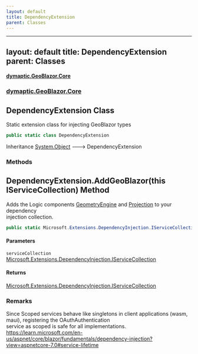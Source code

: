 ```yaml
---
layout: default
title: DependencyExtension
parent: Classes
---
```

---
layout: default
title: DependencyExtension
parent: Classes
---
#### [dymaptic.GeoBlazor.Core](index.html 'index')
### [dymaptic.GeoBlazor.Core](index.html#dymaptic.GeoBlazor.Core 'dymaptic.GeoBlazor.Core')

## DependencyExtension Class

Static extension class for injecting GeoBlazor types

```csharp
public static class DependencyExtension
```

Inheritance [System.Object](https://docs.microsoft.com/en-us/dotnet/api/System.Object 'System.Object') &#129106; DependencyExtension
### Methods

<a name='dymaptic.GeoBlazor.Core.DependencyExtension.AddGeoBlazor(thisMicrosoft.Extensions.DependencyInjection.IServiceCollection)'></a>

## DependencyExtension.AddGeoBlazor(this IServiceCollection) Method

Adds the Logic components [GeometryEngine](dymaptic.GeoBlazor.Core.Model.GeometryEngine.html 'dymaptic.GeoBlazor.Core.Model.GeometryEngine') and [Projection](dymaptic.GeoBlazor.Core.Model.Projection.html 'dymaptic.GeoBlazor.Core.Model.Projection') to your dependency  
injection collection.

```csharp
public static Microsoft.Extensions.DependencyInjection.IServiceCollection AddGeoBlazor(this Microsoft.Extensions.DependencyInjection.IServiceCollection serviceCollection);
```
#### Parameters

<a name='dymaptic.GeoBlazor.Core.DependencyExtension.AddGeoBlazor(thisMicrosoft.Extensions.DependencyInjection.IServiceCollection).serviceCollection'></a>

`serviceCollection` [Microsoft.Extensions.DependencyInjection.IServiceCollection](https://docs.microsoft.com/en-us/dotnet/api/Microsoft.Extensions.DependencyInjection.IServiceCollection 'Microsoft.Extensions.DependencyInjection.IServiceCollection')

#### Returns
[Microsoft.Extensions.DependencyInjection.IServiceCollection](https://docs.microsoft.com/en-us/dotnet/api/Microsoft.Extensions.DependencyInjection.IServiceCollection 'Microsoft.Extensions.DependencyInjection.IServiceCollection')

### Remarks
Since Scoped services behave like singletons in client applications (wasm, maui), registering the OAuthAuthentication  
service as scoped is safe for all implementations.  
https://learn.microsoft.com/en-us/aspnet/core/blazor/fundamentals/dependency-injection?view=aspnetcore-7.0#service-lifetime

